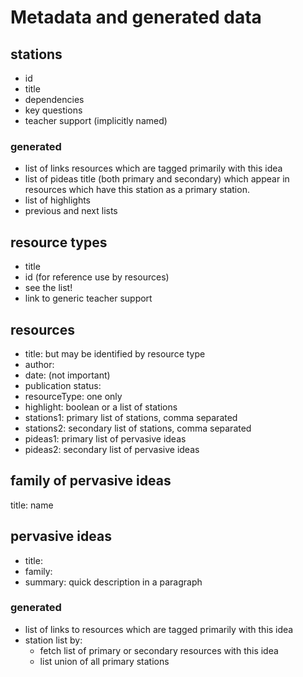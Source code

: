 Metadata and generated data
===========================

stations
--------
* id
* title
* dependencies
* key questions
* teacher support (implicitly named)

### generated
* list of links resources which are tagged primarily with this idea 
* list of pideas title (both primary and secondary) which appear in resources which have this station as a primary station.
* list of highlights 
* previous and next lists

resource types
--------------
* title
* id (for reference use by resources)
* see the list!
* link to generic teacher support

resources
---------
* title: but may be identified by resource type
* author: 
* date: (not important)
* publication status:
* resourceType: one only
* highlight: boolean or a list of stations
* stations1: primary list of stations, comma separated
* stations2: secondary list of stations, comma separated
* pideas1: primary list of pervasive ideas
* pideas2: secondary list of pervasive ideas

family of pervasive ideas
------------------------
title: name

pervasive ideas
---------------
* title:
* family: 
* summary: quick description in a paragraph

### generated
* list of links to resources which are tagged primarily with this idea 
* station list by:
	- fetch list of primary or secondary resources with this idea
	- list union of all primary stations


